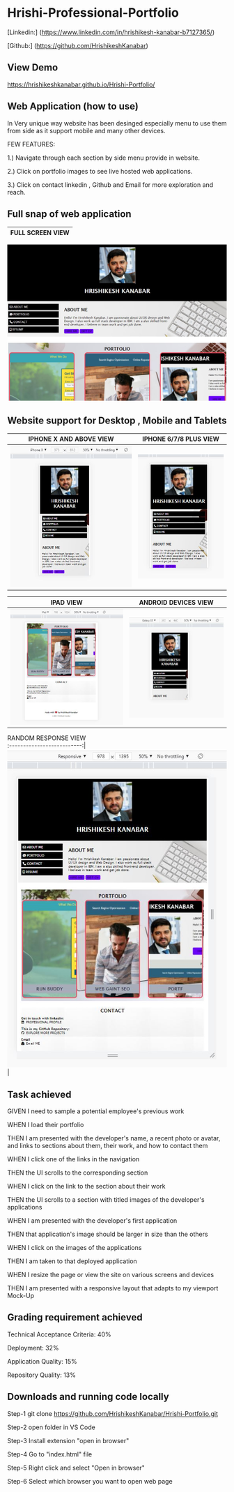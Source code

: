 # Hrishi-Professional-Portfolio

[Linkedin:] (https://www.linkedin.com/in/hrishikesh-kanabar-b7127365/)

[Github:] (https://github.com/HrishikeshKanabar)

## View Demo

https://hrishikeshkanabar.github.io/Hrishi-Portfolio/

## Web Application (how to use)

In Very unique way website has been desinged especially menu to use them from side as it support mobile and many other devices.

FEW FEATURES:

1.) Navigate through each section by side menu provide in website.

2.) Click on portfolio images to see live hosted web applications.

3.) Click on contact linkedin , Github and Email for more exploration and reach.

## Full snap of web application

FULL SCREEN VIEW         |  
:--------------------------------:|
![iphone X view](https://github.com/HrishikeshKanabar/Hrishi-Portfolio/blob/main/assets/images/full-snap.JPG)


## Website support for Desktop , Mobile and Tablets

IPHONE X AND ABOVE VIEW        |  IPHONE 6/7/8 PLUS VIEW
:--------------------------------:|:-------------------------:
![iphone X view](https://github.com/HrishikeshKanabar/Hrishi-Portfolio/blob/main/assets/images/IPHONE%20-%20X%20and%20above.JPG)         |  ![iphone 6/7/8 Plus view](https://github.com/HrishikeshKanabar/Hrishi-Portfolio/blob/main/assets/images/IPhone-6-7-8-Plus.JPG)

IPAD VIEW                         | ANDROID DEVICES VIEW
:--------------------------------:|:-------------------------:
![ipad view](https://github.com/HrishikeshKanabar/Hrishi-Portfolio/blob/main/assets/images/IPAD_SCREEN.JPG)         |  ![Android devices view](https://github.com/HrishikeshKanabar/Hrishi-Portfolio/blob/main/assets/images/Android%20devices(Galaxy%20S5_PIXEL).JPG)

RANDOM RESPONSE VIEW   
:--------------------------:|
![Random response view](https://github.com/HrishikeshKanabar/Hrishi-Portfolio/blob/main/assets/images/Random-Responsive-Screen.JPG)|



## Task achieved

GIVEN I need to sample a potential employee's previous work

WHEN I load their portfolio

THEN I am presented with the developer's name, a recent photo or avatar, and links to sections about them, their work, and how to contact them

WHEN I click one of the links in the navigation

THEN the UI scrolls to the corresponding section

WHEN I click on the link to the section about their work

THEN the UI scrolls to a section with titled images of the developer's applications

WHEN I am presented with the developer's first application

THEN that application's image should be larger in size than the others

WHEN I click on the images of the applications

THEN I am taken to that deployed application

WHEN I resize the page or view the site on various screens and devices

THEN I am presented with a responsive layout that adapts to my viewport
Mock-Up

## Grading requirement achieved

Technical Acceptance Criteria: 40%

Deployment: 32%

Application Quality: 15%

Repository Quality: 13%

## Downloads and running code locally

Step-1 git clone  https://github.com/HrishikeshKanabar/Hrishi-Portfolio.git

Step-2 open folder in VS Code 

Step-3 Install extension "open in browser"

Step-4 Go to "index.html" file

Step-5 Right click and select "Open in browser"

Step-6 Select which browser you want to open web page

